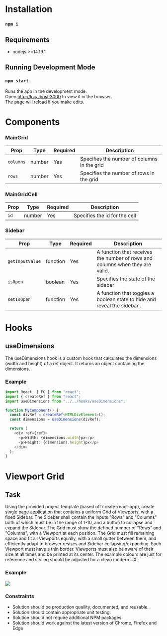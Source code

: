 # Installation

### `npm i`

## Requirements

- nodejs >=14.19.1

## Running Development Mode

### `npm start`

Runs the app in the development mode.\
Open [http://localhost:3000](http://localhost:3000) to view it in the browser.\
The page will reload if you make edits.

# Components

### MainGrid

| Prop      | Type   | Required | Description                                 |
| --------- | ------ | -------- | ------------------------------------------- |
| `columns` | number | Yes      | Specifies the number of columns in the grid |
| `rows`    | number | Yes      | Specifies the number of rows in the grid    |

### MainGridCell

| Prop | Type   | Required | Description                   |
| ---- | ------ | -------- | ----------------------------- |
| `id` | number | Yes      | Specifies the id for the cell |

### Sidebar

| Prop            | Type     | Required | Description                                                                  |
| --------------- | -------- | -------- | ---------------------------------------------------------------------------- |
| `getInputValue` | function | Yes      | A function that receives the number of rows and columns when they are valid. |
| `isOpen`        | boolean  | Yes      | Specifies the state of the sidebar                                           |
| `setIsOpen`     | function | Yes      | A function that toggles a boolean state to hide and reveal the sidebar .     |

# Hooks

## useDimensions

The useDimensions hook is a custom hook that calculates the dimensions (width and height) of a ref object. It returns an object containing the dimensions.

### Example

```typescript
import React, { FC } from "react";
import { createRef } from "react";
import useDimensions from "../../hooks/useDimensions";

function MyComponent() {
  const divRef = createRef<HTMLDivElement>();
  const dimensions = useDimensions(divRef);

  return (
    <div ref={ref}>
      <p>Width: {dimensions.width}px</p>
      <p>Height: {dimensions.height}px</p>
    </div>
  );
}
```

# Viewport Grid

## Task

Using the provided project template (based off create-react-app), create single page application that contains a uniform Grid of Viewports, with a fixed Sidebar. The Sidebar shall contain the inputs "Rows" and "Columns" both of which must be in the range of 1-10, and a button to collapse and expand the Sidebar. The Grid must show the defined number of "Rows" and "Columns", with a Viewport at each position. The Grid must fill remaining space and fit all Viewports equally, with a small gutter between them, and efficiently adapt to browser resizes and Sidebar collapsing/expanding. Each Viewport must have a thin border. Viewports must also be aware of their size at all times and be printed at its center.
The example colours are just for reference and styling should be adjusted for a clean modern UX.

### Example

![](example.gif)

### Constraints

- Solution should be production quaility, documented, and reusable.
- Solution should contain appropriate unit testing.
- Solution should not require additional NPM packages.
- Solution should work against the latest version of Chrome, Firefox and Edge
